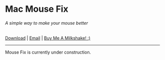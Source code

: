 # Mac Mouse Fix
###### A simple way to make your mouse better

[Download](https://noah-nuebling.github.io/mac-mouse-fix-website/) | [Email]() | [Buy Me A Milkshake! :)]()

---

Mouse Fix is currently under construction.
